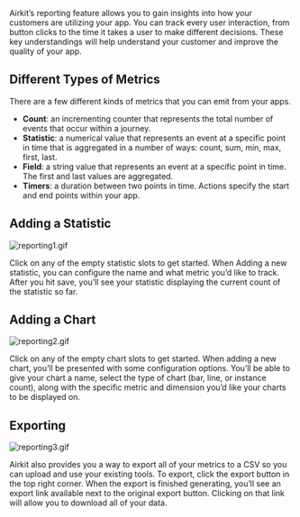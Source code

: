 Airkit’s reporting feature allows you to gain insights into how your customers are utilizing your app. You can track every user interaction, from button clicks to the time it takes a user to make different decisions. These key understandings will help understand your customer and improve the quality of your app.


Different Types of Metrics
--------------------------


There are a few different kinds of metrics that you can emit from your apps.


* **Count**: an incrementing counter that represents the total number of events that occur within a journey.
* **Statistic**: a numerical value that represents an event at a specific point in time that is aggregated in a number of ways: count, sum, min, max, first, last.
* **Field**: a string value that represents an event at a specific point in time. The first and last values are aggregated.
* **Timers**: a duration between two points in time. Actions specify the start and end points within your app.


Adding a Statistic
------------------


![reporting1.gif](./assets_v1714/reporting-v1714-0.gif)


Click on any of the empty statistic slots to get started. When Adding a new statistic, you can configure the name and what metric you’d like to track. After you hit save, you’ll see your statistic displaying the current count of the statistic so far.


Adding a Chart
--------------


![reporting2.gif](./assets_v1714/reporting-v1714-1.gif)


Click on any of the empty chart slots to get started. When adding a new chart, you’ll be presented with some configuration options. You’ll be able to give your chart a name, select the type of chart (bar, line, or instance count), along with the specific metric and dimension you’d like your charts to be displayed on.


Exporting
---------


![reporting3.gif](./assets_v1714/reporting-v1714-2.gif)


Airkit also provides you a way to export all of your metrics to a CSV so you can upload and use your existing tools. To export, click the export button in the top right corner. When the export is finished generating, you’ll see an export link available next to the original export button. Clicking on that link will allow you to download all of your data.